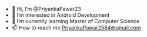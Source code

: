 - 👋 Hi, I’m @PriyankaPawar23
- 👀 I’m interested in Android Development
- 🌱 I’m currently learning Master of Computer Science
- 📫 How to reach me PriyankaPawar2584@gmail.com

<!---
PriyankaPawar23/PriyankaPawar23 is a ✨ special ✨ repository because its `README.md` (this file) appears on your GitHub profile.
You can click the Preview link to take a look at your changes.
--->

